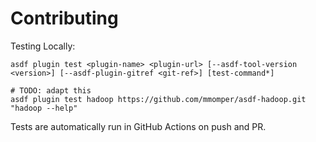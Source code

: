 # Contributing

Testing Locally:

```shell
asdf plugin test <plugin-name> <plugin-url> [--asdf-tool-version <version>] [--asdf-plugin-gitref <git-ref>] [test-command*]

# TODO: adapt this
asdf plugin test hadoop https://github.com/mmomper/asdf-hadoop.git "hadoop --help"
```

Tests are automatically run in GitHub Actions on push and PR.
